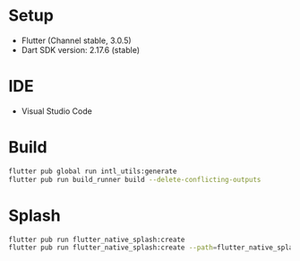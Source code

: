 # Setup
- Flutter (Channel stable, 3.0.5)
- Dart SDK version: 2.17.6 (stable)
# IDE
- Visual Studio Code
# Build
```sh
flutter pub global run intl_utils:generate
flutter pub run build_runner build --delete-conflicting-outputs
```
# Splash
```sh
flutter pub run flutter_native_splash:create
flutter pub run flutter_native_splash:create --path=flutter_native_splash.yaml
```